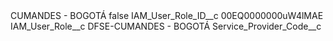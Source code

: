 <?xml version="1.0" encoding="UTF-8"?>
<CustomMetadata xmlns="http://soap.sforce.com/2006/04/metadata" xmlns:xsi="http://www.w3.org/2001/XMLSchema-instance" xmlns:xsd="http://www.w3.org/2001/XMLSchema">
    <label>CUMANDES - BOGOTÁ</label>
    <protected>false</protected>
    <values>
        <field>IAM_User_Role_ID__c</field>
        <value xsi:type="xsd:string">00EQ0000000uW4lMAE</value>
    </values>
    <values>
        <field>IAM_User_Role__c</field>
        <value xsi:type="xsd:string">DFSE-CUMANDES - BOGOTÁ</value>
    </values>
    <values>
        <field>Service_Provider_Code__c</field>
        <value xsi:nil="true"/>
    </values>
</CustomMetadata>
